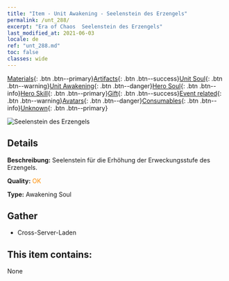 ```yaml
---
title: "Item - Unit Awakening - Seelenstein des Erzengels"
permalink: /unt_288/
excerpt: "Era of Chaos  Seelenstein des Erzengels"
last_modified_at: 2021-06-03
locale: de
ref: "unt_288.md"
toc: false
classes: wide
---
```

 [Materials](/ItemsDE/){: .btn .btn--primary}[Artifacts](/ItemsDE/Artifacts/){: .btn .btn--success}[Unit Soul](/ItemsDE/UnitSoul/){: .btn .btn--warning}[Unit Awakening](/ItemsDE/UnitAwakening/){: .btn .btn--danger}[Hero Soul](/ItemsDE/HeroSoul/){: .btn .btn--info}[Hero Skill](/ItemsDE/HeroSkill/){: .btn .btn--primary}[Gift](/ItemsDE/Gift/){: .btn .btn--success}[Event related](/ItemsDE/Events/){: .btn .btn--warning}[Avatars](/ItemsDE/Avatars/){: .btn .btn--danger}[Consumables](/ItemsDE/Consumables/){: .btn .btn--info}[Unknown](/ItemsDE/Unknown/){: .btn .btn--primary}

 ![Seelenstein des Erzengels](/images/u/tia_datianshi.jpg)

## Details
 **Beschreibung:** Seelenstein für die Erhöhung der Erweckungsstufe des Erzengels.

 **Quality:** <span style="color: #FF8C00">OK</span>

 **Type:** Awakening Soul

## Gather

*    Cross-Server-Laden 

## This item contains:

  None

